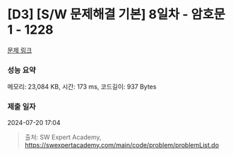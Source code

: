 # [D3] [S/W 문제해결 기본] 8일차 - 암호문1 - 1228 

[문제 링크](https://swexpertacademy.com/main/code/problem/problemDetail.do?contestProbId=AV14w-rKAHACFAYD) 

### 성능 요약

메모리: 23,084 KB, 시간: 173 ms, 코드길이: 937 Bytes

### 제출 일자

2024-07-20 17:04



> 출처: SW Expert Academy, https://swexpertacademy.com/main/code/problem/problemList.do